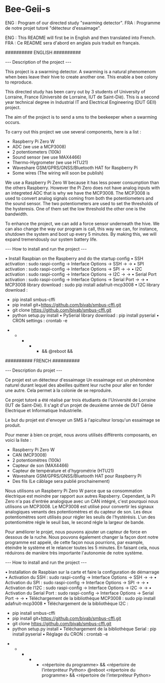 # Bee-Geii-s
ENG : Program of our directed study "swarming detector".
FRA : Programme de notre projet tutoré "détecteur d'essaimage".

ENG : This README will first be in English and then translated into French.
FRA : Ce README sera d'abord en anglais puis traduit en français.

########## ENGLISH ##########

--- Description of the project ---

This project is a swarming detector.
A swarming is a natural phenomenom when bees leave their hive to create another one. 
This enable a bee colony to reproduce.

This directed study has been carry out by 3 students of University of Lorraine, France (Université de Lorraine, IUT de Saint-Dié).
This is a second year technical degree in Industrial IT and Electrical Engineering (DUT GEII) project.

The aim of the project is to send a sms to the beekeeper when a swarming occurs.

To carry out this project we use several components, here is a list :
  - Raspberry Pi Zero W
  - ADC (we use a MCP3008)
  - 2 potentiometers (100k)
  - Sound sensor (we use MAX4466)
  - Thermo-Hygrometer (we use HTU21)
  - Waveshare GSM/GPRS/GNSS/Bluetooth HAT for Raspberry Pi
  - Some wires
(The wiring will soon be publish)

We use a Raspberry Pi Zero W because it has less power consumption than the others Raspberry.
However the Pi Zero does not have analog inputs with an integreted ADC that is why we have the MCP3008.
The MCP3008 is used to convert analog signals coming from both the potentiometers and the sound sensor.
The two potentiometers are used to set the thresholds of the hysteresis. One of them set the low threshold the other one is the bandwidth. 

To enhance the project, we can add a force sensor underneath the hive. We can also change the way our program is call, this way we can, for instance, shutdown the system and boot up every 5 minutes. By making this, we will expand tremendously our system battery life.

--- How to install and run the project ---

•	Install Raspbian on the Raspberry and do the startup config
•	SSH activation : sudo raspi-config -> Interface Options -> SSH -> <Yes> -> <Ok>
•	SPI activation : sudo raspi-config -> Interface Options -> SPI -> <Yes> -> <Ok>
•	I2C activation : sudo raspi-config -> Interface Options -> I2C -> <Yes> -> <Ok>
•	Serial Port activation : sudo raspi-config -> Interface Options -> Serial Port -> <Yes> -> <Ok>
•	MCP3008 library download : sudo pip install adafruit-mcp3008
•	I2C library download : 
-	pip install smbus-cffi
-	pip install git+https://github.com/bivab/smbus-cffi.git
-	git clone https://github.com/bivab/smbus-cffi.git
-	python setup.py install
•	PySerial library download : pip install pyserial
•	CRON settings : crontab -e
* * * * * <program directory> && <Python interpreter directory> <program>
@reboot <program directory> && <Python interpreter directory> <startup program>
  
  
  

  
########## FRENCH ##########

--- Description du projet ---

Ce projet est un détecteur d'essaimage
Un essaimage est un phénomène naturel durant lequel des abeilles quittent leur ruche pour aller en fonder une autre. 
Cela permet à la colonie de se reproduire.

Ce projet tutoré a été réalisé par trois étudiants de l'Université de Lorraine (IUT de Saint-Dié).
Il s'agit d'un projet de deuxième année de DUT Génie Electrique et Informatique Industrielle.

Le but du projet est d'envoyer un SMS à l'apiculteur lorsqu'un essaimage se produit.

Pour mener à bien ce projet, nous avons utilisés différents composants, en voici la liste :
  - Raspberry Pi Zero W
  - CAN (MCP3008)
  - 2 potentiomètres (100k)
  - Capteur de son (MAX4466)
  - Capteur de température et d'hygrométrie (HTU21)
  - Waveshare GSM/GPRS/GNSS/Bluetooth HAT pour Raspberry Pi
  - Des fils
(Le câblage sera publié prochainement)

Nous utilisons un Raspberry Pi Zero W parce que sa consommation électrique est moindre par rapport aux autres Rapsberry.
Cependant, la Pi Zero n'a pas d'entrée analogique avec un CAN intégré, c'est pourquoi nous utilisons un MCP3008.
Le MCP3008 est utilisé pour convertir les signaux analogiques venants des potentiomètres et du capteur de son.
Les deux potentiomètres sont utilisés pour régler les seuils de l'hystérésis. L'un des potentiomètre régle le seuil bas, le second régle la largeur de bande.

Pour améliorer le projet, nous pouvons ajouter un capteur de force en dessous de la ruche. Nous pouvons également changer la façon dont notre programme est appelé, de cette façon nous pourrions, par example, éteindre le système et le relancer toutes les 5 minutes. En faisant cela, nous réduirons de manière très importante l'autonomie de notre système.

--- How to install and run the project ---

•	Installation de Raspbian sur la carte et faire la configuration de démarrage
•	Activation du SSH : sudo raspi-config -> Interface Options -> SSH -> <Oui> -> <Ok>
•	Activation du SPI : sudo raspi-config -> Interface Options -> SPI -> <Oui> -> <Ok>
•	Activation de l’I2C : sudo raspi-config -> Interface Options -> I2C -> <Oui> -> <Ok>
•	Activation du Serial Port : sudo raspi-config -> Interface Options -> Serial Port -> <Oui> -> <Ok>
•	Téléchargement de la bibliothèque MCP3008 : sudo pip install adafruit-mcp3008
•	Téléchargement de la bibliothèque I2C : 
-	pip install smbus-cffi
-	pip install git+https://github.com/bivab/smbus-cffi.git
-	git clone https://github.com/bivab/smbus-cffi.git
-	python setup.py install
•	Téléchargement de la bibliothèque Serial : pip install pyserial
•	Réglage du CRON : crontab -e
* * * * * <répertoire du programme> && <répertoire de l’interpréteur Python> <programme>
@reboot <répertoire du programme> && <répertoire de l’interpréteur Python> <programme>

